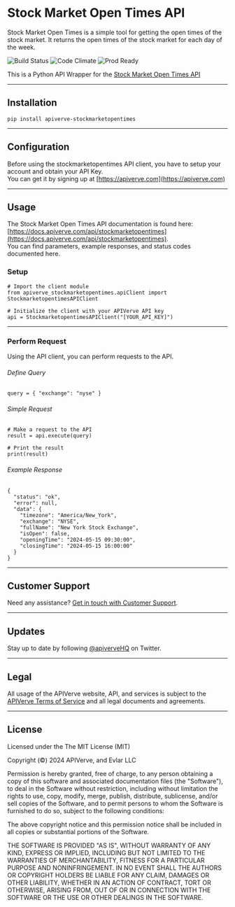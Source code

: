 Stock Market Open Times API
============

Stock Market Open Times is a simple tool for getting the open times of the stock market. It returns the open times of the stock market for each day of the week.

![Build Status](https://img.shields.io/badge/build-passing-green)
![Code Climate](https://img.shields.io/badge/maintainability-B-purple)
![Prod Ready](https://img.shields.io/badge/production-ready-blue)

This is a Python API Wrapper for the [Stock Market Open Times API](https://apiverve.com/marketplace/api/stockmarketopentimes)

---

## Installation
	pip install apiverve-stockmarketopentimes

---

## Configuration

Before using the stockmarketopentimes API client, you have to setup your account and obtain your API Key.  
You can get it by signing up at [https://apiverve.com](https://apiverve.com)

---

## Usage

The Stock Market Open Times API documentation is found here: [https://docs.apiverve.com/api/stockmarketopentimes](https://docs.apiverve.com/api/stockmarketopentimes).  
You can find parameters, example responses, and status codes documented here.

### Setup

```
# Import the client module
from apiverve_stockmarketopentimes.apiClient import StockmarketopentimesAPIClient

# Initialize the client with your APIVerve API key
api = StockmarketopentimesAPIClient("[YOUR_API_KEY]")
```

---


### Perform Request
Using the API client, you can perform requests to the API.

###### Define Query

```
query = { "exchange": "nyse" }
```

###### Simple Request

```
# Make a request to the API
result = api.execute(query)

# Print the result
print(result)
```

###### Example Response

```
{
  "status": "ok",
  "error": null,
  "data": {
    "timezone": "America/New_York",
    "exchange": "NYSE",
    "fullName": "New York Stock Exchange",
    "isOpen": false,
    "openingTime": "2024-05-15 09:30:00",
    "closingTime": "2024-05-15 16:00:00"
  }
}
```

---

## Customer Support

Need any assistance? [Get in touch with Customer Support](https://apiverve.com/contact).

---

## Updates
Stay up to date by following [@apiverveHQ](https://twitter.com/apiverveHQ) on Twitter.

---

## Legal

All usage of the APIVerve website, API, and services is subject to the [APIVerve Terms of Service](https://apiverve.com/terms) and all legal documents and agreements.

---

## License
Licensed under the The MIT License (MIT)

Copyright (&copy;) 2024 APIVerve, and Evlar LLC

Permission is hereby granted, free of charge, to any person obtaining a copy of this software and associated documentation files (the "Software"), to deal in the Software without restriction, including without limitation the rights to use, copy, modify, merge, publish, distribute, sublicense, and/or sell copies of the Software, and to permit persons to whom the Software is furnished to do so, subject to the following conditions:

The above copyright notice and this permission notice shall be included in all copies or substantial portions of the Software.

THE SOFTWARE IS PROVIDED "AS IS", WITHOUT WARRANTY OF ANY KIND, EXPRESS OR IMPLIED, INCLUDING BUT NOT LIMITED TO THE WARRANTIES OF MERCHANTABILITY, FITNESS FOR A PARTICULAR PURPOSE AND NONINFRINGEMENT. IN NO EVENT SHALL THE AUTHORS OR COPYRIGHT HOLDERS BE LIABLE FOR ANY CLAIM, DAMAGES OR OTHER LIABILITY, WHETHER IN AN ACTION OF CONTRACT, TORT OR OTHERWISE, ARISING FROM, OUT OF OR IN CONNECTION WITH THE SOFTWARE OR THE USE OR OTHER DEALINGS IN THE SOFTWARE.